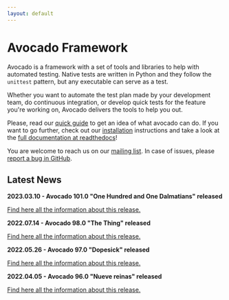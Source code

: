 ```yaml
---
layout: default
---
```


# Avocado Framework

Avocado is a framework with a set of tools and libraries to help with automated testing. Native tests are written in Python and they follow the `unittest` pattern, but any executable can serve as a test.

Whether you want to automate the test plan made by your development team, do continuous integration, or develop quick tests for the feature you're working on, Avocado delivers the tools to help you out.

Please, read our [quick guide](./quickguide.html) to get an idea of what avocado can do. If you want to go further, check out our [installation](./installation.html) instructions and take a look at the [full documentation at readthedocs](https://avocado-framework.readthedocs.io/en/latest/)!

You are welcome to reach us on our [mailing list](https://www.redhat.com/mailman/listinfo/avocado-devel). In case of issues, please [report a bug in GitHub](https://github.com/avocado-framework/avocado/issues/new/choose).

<script src="https://asciinema.org/a/z29nmfykku0lRdYDV5YLZSzW5.js" id="asciicast-z29nmfykku0lRdYDV5YLZSzW5" autoplay=1 preload=1 data-theme="solarized-dark" async></script>


## Latest News

**2023.03.10 - Avocado 101.0 "One Hundred and One Dalmatians" released**

[Find here all the information about this release.](https://avocado-framework.readthedocs.io/en/latest/releases/101_0.html)

**2022.07.14 - Avocado 98.0 "The Thing" released**

[Find here all the information about this release.](https://avocado-framework.readthedocs.io/en/latest/releases/98_0.html)

**2022.05.26 - Avocado 97.0 "Dopesick" released**

[Find here all the information about this release.](https://avocado-framework.readthedocs.io/en/latest/releases/97_0.html)

**2022.04.05 - Avocado 96.0 "Nueve reinas" released**

[Find here all the information about this release.](https://avocado-framework.readthedocs.io/en/latest/releases/96_0.html)
